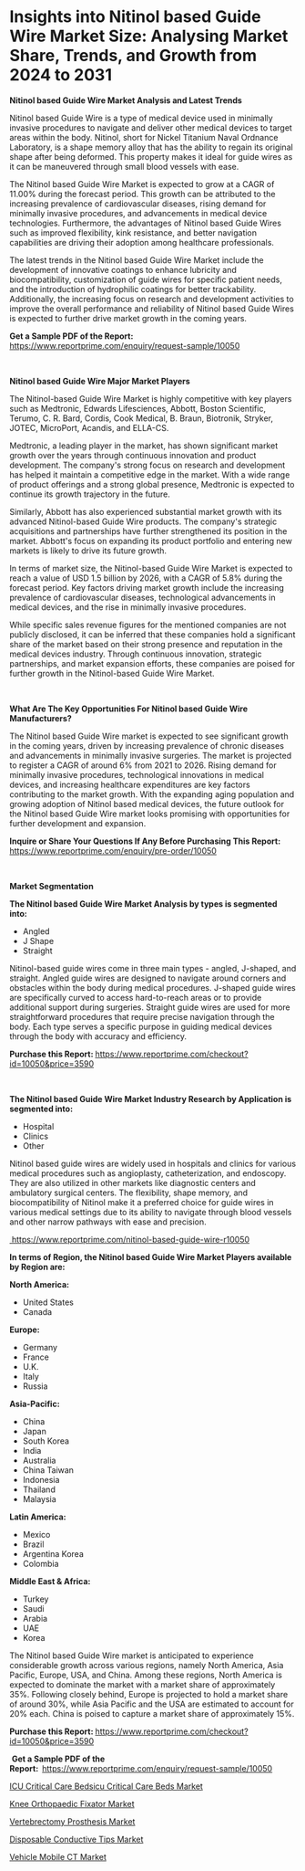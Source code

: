 <p><h1>Insights into Nitinol based Guide Wire Market Size: Analysing Market Share, Trends, and Growth from 2024 to 2031</h1></p><p><strong>Nitinol based Guide Wire Market Analysis and Latest Trends</strong></p>
<p><p>Nitinol based Guide Wire is a type of medical device used in minimally invasive procedures to navigate and deliver other medical devices to target areas within the body. Nitinol, short for Nickel Titanium Naval Ordnance Laboratory, is a shape memory alloy that has the ability to regain its original shape after being deformed. This property makes it ideal for guide wires as it can be maneuvered through small blood vessels with ease.</p><p>The Nitinol based Guide Wire Market is expected to grow at a CAGR of 11.00% during the forecast period. This growth can be attributed to the increasing prevalence of cardiovascular diseases, rising demand for minimally invasive procedures, and advancements in medical device technologies. Furthermore, the advantages of Nitinol based Guide Wires such as improved flexibility, kink resistance, and better navigation capabilities are driving their adoption among healthcare professionals.</p><p>The latest trends in the Nitinol based Guide Wire Market include the development of innovative coatings to enhance lubricity and biocompatibility, customization of guide wires for specific patient needs, and the introduction of hydrophilic coatings for better trackability. Additionally, the increasing focus on research and development activities to improve the overall performance and reliability of Nitinol based Guide Wires is expected to further drive market growth in the coming years.</p></p>
<p><strong>Get a Sample PDF of the Report:&nbsp;</strong> <a href="https://www.reportprime.com/enquiry/request-sample/10050">https://www.reportprime.com/enquiry/request-sample/10050</a></p>
<p>&nbsp;</p>
<p><strong>Nitinol based Guide Wire Major Market Players</strong></p>
<p><p>The Nitinol-based Guide Wire Market is highly competitive with key players such as Medtronic, Edwards Lifesciences, Abbott, Boston Scientific, Terumo, C. R. Bard, Cordis, Cook Medical, B. Braun, Biotronik, Stryker, JOTEC, MicroPort, Acandis, and ELLA-CS.</p><p>Medtronic, a leading player in the market, has shown significant market growth over the years through continuous innovation and product development. The company's strong focus on research and development has helped it maintain a competitive edge in the market. With a wide range of product offerings and a strong global presence, Medtronic is expected to continue its growth trajectory in the future.</p><p>Similarly, Abbott has also experienced substantial market growth with its advanced Nitinol-based Guide Wire products. The company's strategic acquisitions and partnerships have further strengthened its position in the market. Abbott's focus on expanding its product portfolio and entering new markets is likely to drive its future growth.</p><p>In terms of market size, the Nitinol-based Guide Wire Market is expected to reach a value of USD 1.5 billion by 2026, with a CAGR of 5.8% during the forecast period. Key factors driving market growth include the increasing prevalence of cardiovascular diseases, technological advancements in medical devices, and the rise in minimally invasive procedures.</p><p>While specific sales revenue figures for the mentioned companies are not publicly disclosed, it can be inferred that these companies hold a significant share of the market based on their strong presence and reputation in the medical devices industry. Through continuous innovation, strategic partnerships, and market expansion efforts, these companies are poised for further growth in the Nitinol-based Guide Wire Market.</p></p>
<p>&nbsp;</p>
<p><strong>What Are The Key Opportunities For Nitinol based Guide Wire Manufacturers?</strong></p>
<p><p>The Nitinol based Guide Wire market is expected to see significant growth in the coming years, driven by increasing prevalence of chronic diseases and advancements in minimally invasive surgeries. The market is projected to register a CAGR of around 6% from 2021 to 2026. Rising demand for minimally invasive procedures, technological innovations in medical devices, and increasing healthcare expenditures are key factors contributing to the market growth. With the expanding aging population and growing adoption of Nitinol based medical devices, the future outlook for the Nitinol based Guide Wire market looks promising with opportunities for further development and expansion.</p></p>
<p><strong>Inquire or Share Your Questions If Any Before Purchasing This Report:</strong> <a href="https://www.reportprime.com/enquiry/pre-order/10050">https://www.reportprime.com/enquiry/pre-order/10050</a></p>
<p>&nbsp;</p>
<p><strong>Market Segmentation</strong></p>
<p><strong>The Nitinol based Guide Wire Market Analysis by types is segmented into:</strong></p>
<p><ul><li>Angled</li><li>J Shape</li><li>Straight</li></ul></p>
<p><p>Nitinol-based guide wires come in three main types - angled, J-shaped, and straight. Angled guide wires are designed to navigate around corners and obstacles within the body during medical procedures. J-shaped guide wires are specifically curved to access hard-to-reach areas or to provide additional support during surgeries. Straight guide wires are used for more straightforward procedures that require precise navigation through the body. Each type serves a specific purpose in guiding medical devices through the body with accuracy and efficiency.</p></p>
<p><strong>Purchase this Report:&nbsp;</strong><a href="https://www.reportprime.com/checkout?id=10050&price=3590">https://www.reportprime.com/checkout?id=10050&price=3590</a></p>
<p>&nbsp;</p>
<p><strong>The Nitinol based Guide Wire Market Industry Research by Application is segmented into:</strong></p>
<p><ul><li>Hospital</li><li>Clinics</li><li>Other</li></ul></p>
<p><p>Nitinol based guide wires are widely used in hospitals and clinics for various medical procedures such as angioplasty, catheterization, and endoscopy. They are also utilized in other markets like diagnostic centers and ambulatory surgical centers. The flexibility, shape memory, and biocompatibility of Nitinol make it a preferred choice for guide wires in various medical settings due to its ability to navigate through blood vessels and other narrow pathways with ease and precision.</p></p>
<p><a href="https://www.reportprime.com/nitinol-based-guide-wire-r10050">&nbsp;https://www.reportprime.com/nitinol-based-guide-wire-r10050</a></p>
<p><strong>In terms of Region, the Nitinol based Guide Wire Market Players available by Region are:</strong></p>
<p>
    <p> <strong> North America: </strong>
        <ul>
            <li>United States</li>
            <li>Canada</li>
        </ul>
        </p> 
    <p> <strong> Europe: </strong>
        <ul>
            <li>Germany</li>
            <li>France</li>
            <li>U.K.</li>
            <li>Italy</li>
            <li>Russia</li>
        </ul>
        </p> 
    <p> <strong> Asia-Pacific: </strong>
        <ul>
            <li>China</li>
            <li>Japan</li>
            <li>South Korea</li>
            <li>India</li>
            <li>Australia</li>
            <li>China Taiwan</li>
            <li>Indonesia</li>
            <li>Thailand</li>
            <li>Malaysia</li>
        </ul>
        </p> 
    <p> <strong> Latin America: </strong>
        <ul>
            <li>Mexico</li>
            <li>Brazil</li>
            <li>Argentina Korea</li>
            <li>Colombia</li>
        </ul>
        </p> 
    <p> <strong> Middle East & Africa: </strong>
        <ul>
            <li>Turkey</li>
            <li>Saudi</li>
            <li>Arabia</li>
            <li>UAE</li>
            <li>Korea</li>
        </ul>
    </p>
    </p>
<p><p>The Nitinol based Guide Wire market is anticipated to experience considerable growth across various regions, namely North America, Asia Pacific, Europe, USA, and China. Among these regions, North America is expected to dominate the market with a market share of approximately 35%. Following closely behind, Europe is projected to hold a market share of around 30%, while Asia Pacific and the USA are estimated to account for 20% each. China is poised to capture a market share of approximately 15%.</p></p>
<p><strong>Purchase this Report: </strong><a href="https://www.reportprime.com/checkout?id=10050&price=3590">https://www.reportprime.com/checkout?id=10050&price=3590</a></p>
<p>&nbsp;<strong>Get a Sample PDF of the Report:&nbsp;&nbsp;</strong><a href="https://www.reportprime.com/enquiry/request-sample/10050">https://www.reportprime.com/enquiry/request-sample/10050</a></p>
<p><strong></strong></p>
<p><p><a href="https://medium.com/@calekuhlman/icu-critical-care-bedsicu-critical-care-beds-market-size-share-analysis-growth-trends-37aac1fe45bd">ICU Critical Care Bedsicu Critical Care Beds Market</a></p><p><a href="https://medium.com/@charlesporter2662/booming-knee-orthopaedic-fixator-market-sector-market-analysis-and-growth-projections-till-2031-50b49e944f59">Knee Orthopaedic Fixator Market</a></p><p><a href="https://medium.com/@marisolking1/vertebrectomy-prosthesis-market-forecasts-market-trends-and-impact-analysis-2024-2031-7c78d6a5bd4b">Vertebrectomy Prosthesis Market</a></p><p><a href="https://medium.com/@thadnader_5170/exploring-disposable-conductive-tips-market-dynamics-global-trends-and-future-growth-prospects-1e44c95671db">Disposable Conductive Tips Market</a></p><p><a href="https://medium.com/@pinkierau13/vehicle-mobile-ct-market-investigation-industry-evolution-and-forecast-till-2031-3cb94fd978f6">Vehicle Mobile CT Market</a></p></p>